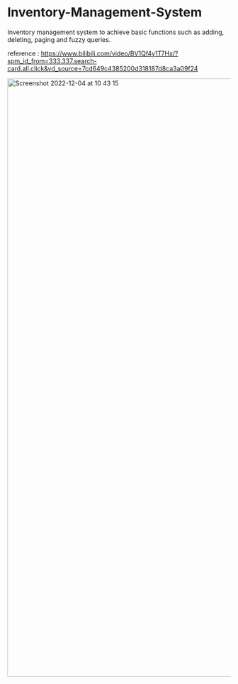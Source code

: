 # Inventory-Management-System

Inventory management system to achieve basic functions such as adding, deleting, paging and fuzzy queries.

reference : https://www.bilibili.com/video/BV1Qf4y1T7Hx/?spm_id_from=333.337.search-card.all.click&vd_source=7cd649c4385200d318187d8ca3a09f24

<img width="1346" alt="Screenshot 2022-12-04 at 10 43 15" src="https://user-images.githubusercontent.com/95653923/205484056-9c194282-1a44-4084-8e98-7e87f912bac3.png">
